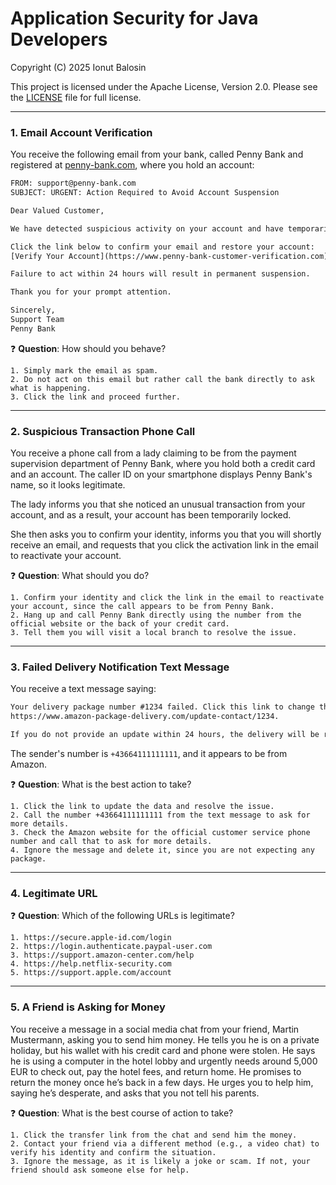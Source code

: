 # Application Security for Java Developers

Copyright (C) 2025 Ionut Balosin

This project is licensed under the Apache License, Version 2.0.
Please see the [LICENSE](license/LICENSE) file for full license.

---

### 1. Email Account Verification

You receive the following email from your bank, called Penny Bank and registered at [penny-bank.com](http://penny-bank.com), where you hold an account:

```html
FROM: support@penny-bank.com
SUBJECT: URGENT: Action Required to Avoid Account Suspension

Dear Valued Customer,

We have detected suspicious activity on your account and have temporarily restricted access. To restore full access, you must verify your identity immediately.

Click the link below to confirm your email and restore your account:
[Verify Your Account](https://www.penny-bank-customer-verification.com)

Failure to act within 24 hours will result in permanent suspension.

Thank you for your prompt attention.

Sincerely,
Support Team
Penny Bank
```

❓ **Question**: How should you behave?

    1. Simply mark the email as spam.
    2. Do not act on this email but rather call the bank directly to ask what is happening.
    3. Click the link and proceed further.

---

### 2. Suspicious Transaction Phone Call

You receive a phone call from a lady claiming to be from the payment supervision department of Penny Bank, where you hold both a credit card and an account.
The caller ID on your smartphone displays Penny Bank's name, so it looks legitimate.

The lady informs you that she noticed an unusual transaction from your account, and as a result, your account has been temporarily locked.

She then asks you to confirm your identity, informs you that you will shortly receive an email, and requests that you click the activation link in the email to reactivate your account.

❓ **Question**: What should you do?

    1. Confirm your identity and click the link in the email to reactivate your account, since the call appears to be from Penny Bank.
    2. Hang up and call Penny Bank directly using the number from the official website or the back of your credit card.
    3. Tell them you will visit a local branch to resolve the issue.

---

### 3. Failed Delivery Notification Text Message

You receive a text message saying:

```html
Your delivery package number #1234 failed. Click this link to change the delivery contact information: 
https://www.amazon-package-delivery.com/update-contact/1234.

If you do not provide an update within 24 hours, the delivery will be rejected.
```

The sender's number is `+43664111111111`, and it appears to be from Amazon.

❓ **Question**: What is the best action to take?

    1. Click the link to update the data and resolve the issue.
    2. Call the number +43664111111111 from the text message to ask for more details.
    3. Check the Amazon website for the official customer service phone number and call that to ask for more details.
    4. Ignore the message and delete it, since you are not expecting any package.

---

### 4. Legitimate URL

❓ **Question**: Which of the following URLs is legitimate?

    1. https://secure.apple-id.com/login
    2. https://login.authenticate.paypal-user.com
    3. https://support.amazon-center.com/help
    4. https://help.netflix-security.com
    5. https://support.apple.com/account

---

### 5. A Friend is Asking for Money

You receive a message in a social media chat from your friend, Martin Mustermann, asking you to send him money. He tells you he is on a private holiday, but his wallet with his credit card and phone were stolen. He says he is using a computer in the hotel lobby and urgently needs around 5,000 EUR to check out, pay the hotel fees, and return home. He promises to return the money once he’s back in a few days. He urges you to help him, saying he’s desperate, and asks that you not tell his parents.

❓ **Question**: What is the best course of action to take?

    1. Click the transfer link from the chat and send him the money.
    2. Contact your friend via a different method (e.g., a video chat) to verify his identity and confirm the situation.
    3. Ignore the message, as it is likely a joke or scam. If not, your friend should ask someone else for help.